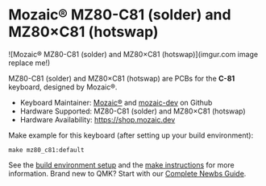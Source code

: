# Mozaic® MZ80-C81 (solder) and MZ80×C81 (hotswap)

![Mozaic® MZ80-C81 (solder) and MZ80×C81 (hotswap)](imgur.com image replace me!)

MZ80-C81 (solder) and MZ80×C81 (hotswap) are PCBs for the **C-81** keyboard, designed by Mozaic®.

* Keyboard Maintainer: [Mozaic®](https://www.mozaic.dev) and [mozaic-dev](https://github.com/mozaic-dev) on Github
* Hardware Supported: MZ80-C81 (solder) and MZ80×C81 (hotswap)
* Hardware Availability: https://shop.mozaic.dev

Make example for this keyboard (after setting up your build environment):

    make mz80_c81:default

See the [build environment setup](https://docs.qmk.fm/#/getting_started_build_tools) and the [make instructions](https://docs.qmk.fm/#/getting_started_make_guide) for more information. Brand new to QMK? Start with our [Complete Newbs Guide](https://docs.qmk.fm/#/newbs).
